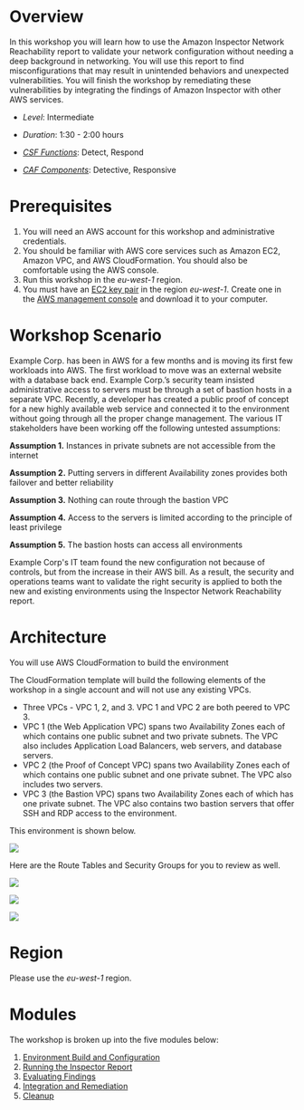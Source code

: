 

Overview
========

In this workshop you will learn how to use the Amazon Inspector Network Reachability report to validate your network configuration without needing a deep background in networking. You will use this report to find misconfigurations that may result in unintended behaviors and unexpected vulnerabilities. You will finish the workshop by remediating these vulnerabilities by integrating the findings of Amazon Inspector with other AWS services.

-	*Level*: Intermediate

-	*Duration*: 1:30 - 2:00 hours

-	*[CSF Functions](https://www.nist.gov/cyberframework/online-learning/components-framework)*: Detect, Respond

-	*[CAF Components](https://d0.awsstatic.com/whitepapers/AWS_CAF_Security_Perspective.pdf)*: Detective, Responsive

Prerequisites
=============

1.	You will need an AWS account for this workshop and administrative credentials.
2.	You should be familiar with AWS core services such as Amazon EC2, Amazon VPC, and AWS CloudFormation. You should also be comfortable using the AWS console.
3.	Run this workshop in the *eu-west-1* region.
4.	You must have an [EC2 key pair](<https://docs.aws.amazon.com/AWSEC2/latest/UserGuide/ec2-key-pairs.html#having-ec2-create-your-key-pair>) in the region *eu-west-1*. Create one in the [AWS management console](https://eu-west-1.console.aws.amazon.com/ec2/home?region=eu-west-1#KeyPairs:) and download it to your computer.
<!-- 3.	The instructions are written with the understanding that the account is new or clean. We strongly recommend that you do not do these workshops in work or "production" accounts. -->
<!-- 4.	You will incur charges for the AWS resources used in this workshop.   The charges for some of the resources may be covered through the [AWS Free Tier](https://aws.amazon.com/free/).  The demo uses free tier choices wherever possible. -->
<!-- 5.	If you are using an existing account with resources already deployed in a region, be aware of the soft limit of five VPCs per region. -->


Workshop Scenario
=================

Example Corp. has been in AWS for a few months and is moving its first few workloads into AWS. The first workload to move was an external website with a database back end. Example Corp.’s security team insisted administrative access to servers must be through a set of bastion hosts in a separate VPC. Recently, a developer has created a public proof of concept for a new highly available web service and connected it to the environment without going through all the proper change management. The various IT stakeholders have been working off the following untested assumptions:

__Assumption 1.__ Instances in private subnets are not accessible from the internet

__Assumption 2.__ Putting servers in different Availability zones provides both failover and better reliability

__Assumption 3.__ Nothing can route through the bastion VPC

__Assumption 4.__ Access to the servers is limited according to the principle of least privilege

__Assumption 5.__ The bastion hosts can access all environments

Example Corp's IT team found the new configuration not because of controls, but from the increase in their AWS bill. As a result, the security and operations teams want to validate the right security is applied to both the new and existing environments using the Inspector Network Reachability report.

Architecture
============

You will use AWS CloudFormation to build the environment

The CloudFormation template will build the following elements of the workshop in a single account and will not use any existing VPCs.

* Three VPCs - VPC 1, 2, and 3.  VPC 1 and VPC 2 are both peered to VPC 3.
* VPC 1 (the Web Application VPC) spans two Availability Zones each of which contains one public subnet and two private subnets.  The VPC also includes Application Load Balancers, web servers, and database servers.
* VPC 2 (the Proof of Concept VPC) spans two Availability Zones each of which contains one public subnet and one private subnet.  The VPC also includes two servers.
* VPC 3 (the Bastion VPC) spans two Availability Zones each of which has one private subnet.  The VPC also contains two bastion servers that offer SSH and RDP access to the environment.

This environment is shown below.

![](./images/readme-1-architecture.png)

Here are the Route Tables and Security Groups for you to review as well.

![](./images/readme-2-routes.png)

![](./images/readme-3-security-groups.png)

![](./images/readme-4-security-groups-2.png)

<!-- Presentation Deck
=================

Feel free to download the [workshop presentation](./assets/demo-support-presentation.pdf). You may find this helpful when doing the workshop yourself or in support of a group learning activity.

This site will note where the presentation material may be most useful. -->

Region
======

Please use the *eu-west-1* region.

Modules
=======

The workshop is broken up into the five modules below:

1.	[Environment Build and Configuration](01-environment-setup.md)
2.	[Running the Inspector Report](02-running-inspector.md)
3.	[Evaluating Findings](03-evaluate-findings.md)
4.	[Integration and Remediation](04-integration-and-remediation.md)
5.	[Cleanup](05-cleanup.md)
